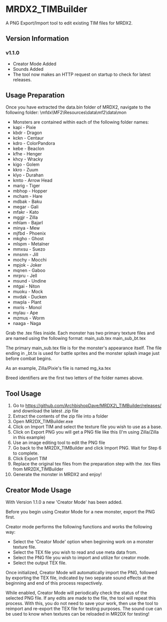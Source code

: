 # MRDX2\_TIMBuilder

A PNG Export/Import tool to edit existing TIM files for MRDX2.



## Version Information

### v1.1.0

* Creator Mode Added
* Sounds Added
* The tool now makes an HTTP request on startup to check for latest releases.



## Usage Preparation

Once you have extracted the data.bin folder of MRDX2, navigate to the following folder:
\\mfdx\\MF2\\Resources\\data\\mf2\\data\\mon

* Monsters are contained within each of the following folder names:
* kapi - Pixie
* kbdr - Dragon
* kckn - Centaur
* kdro - ColorPandora
* kebe - Beaclon
* kfhe - Henger
* khcy - Wracky
* kigo - Golem
* kkro - Zuum
* klyo - Durahan
* kmto - Arrow Head
* marig - Tiger
* mbhop - Hopper
* mcham - Hare
* mdbak - Baku
* megar - Gali
* mfakr - Kato
* mggjr - Zilla
* mhlam - Bajarl
* minya - Mew
* mjfbd - Phoenix
* mkgho - Ghost
* mlspm - Metalner
* mmxsu - Suezo
* mnsnm - Jill
* mochy - Mocchi
* mpjok - Joker
* mqnen - Gaboo
* mrpru - Jell
* msund - Undine
* mtgai - Niton
* muoku - Mock
* mvdak - Ducken
* mwpla - Plant
* mxris - Monol
* mylau - Ape
* mzmus - Worm
* naaga - Naga



Grab the .tex files inside. Each monster has two primary texture files and are named using the following format:
main\_sub.tex
main\_sub\_bt.tex

The primary main\_sub.tex file is for the monster's appearance itself.
The file ending in \_bt.tx is used for battle sprites and the monster splash image just before combat begins.

As an example, Zilla/Pixie's file is named mg\_ka.tex



Breed identifiers are the first two letters of the folder names above.



## Tool Usage

1. Go to https://github.com/ArchbishopDave/MRDX2\_TIMBuilder/releases/ and download the latest .zip file
2. Extract the contents of the zip file into a folder
3. Open MR2DX\_TIMBuilder.exe
4. Click on Import TIM and select the texture file you wish to use as a base.
5. Click on Export PNG you will get a PNG file like this (I'm using Zilla/Zilla in this example)
6. Use an image editing tool to edit the PNG file
7. Go back to the MR2DX\_TIMBuilder and click Import PNG. Wait for Step 6 to complete.
8. Click Export TIM
9. Replace the original tex files from the preparation step with the .tex files from MR2DX\_TIMBuilder
10. Generate the monster in MRDX2 and enjoy!



## Creator Mode Usage

With Version 1.1.0 a new 'Creator Mode' has been added. 

Before you begin using Creator Mode for a new monster, export the PNG first.



Creator mode performs the following functions and works the following way:

* Select the 'Creator Mode' option when beginning work on a monster texture file.
* Select the TEX file you wish to read and use meta data from.
* Select the PNG file you wish to import and utilize for creator mode.
* Select the output TEX file. 



Once initialized, Creator Mode will automatically import the PNG, followed by exporting the TEX file, indicated by two separate sound effects at the beginning and end of this process respectively.



While enabled, Creator Mode will periodically check the status of the selected PNG file. If any edits are made to the file, the tool will repeat this process. With this, you do not need to save your work, then use the tool to reimport and re-export the TEX file for testing purposes. The sound cue can be used to know when textures can be reloaded in MR2DX for testing!

